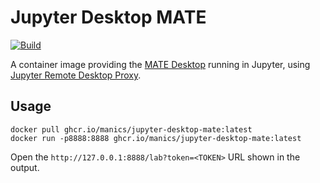 # Jupyter Desktop MATE

[![Build](https://github.com/manics/jupyter-desktop-mate/actions/workflows/build.yaml/badge.svg)](https://github.com/manics/jupyter-desktop-mate/actions/workflows/build.yaml)

A container image providing the [MATE Desktop](https://mate-desktop.org/) running in Jupyter, using [Jupyter Remote Desktop Proxy](https://github.com/jupyterhub/jupyter-remote-desktop-proxy/).

## Usage

```
docker pull ghcr.io/manics/jupyter-desktop-mate:latest
docker run -p8888:8888 ghcr.io/manics/jupyter-desktop-mate:latest
```

Open the `http://127.0.0.1:8888/lab?token=<TOKEN>` URL shown in the output.
